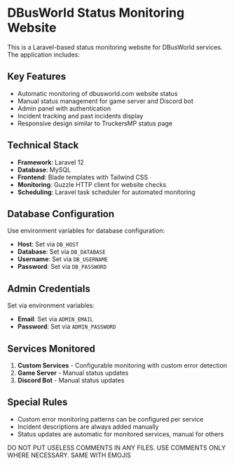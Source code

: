 <!-- Use this file to provide workspace-specific custom instructions to Copilot. For more details, visit https://code.visualstudio.com/docs/copilot/copilot-customization#_use-a-githubcopilotinstructionsmd-file -->

# DBusWorld Status Monitoring Website

This is a Laravel-based status monitoring website for DBusWorld services. The application includes:

## Key Features

-   Automatic monitoring of dbusworld.com website status
-   Manual status management for game server and Discord bot
-   Admin panel with authentication
-   Incident tracking and past incidents display
-   Responsive design similar to TruckersMP status page

## Technical Stack

-   **Framework**: Laravel 12
-   **Database**: MySQL
-   **Frontend**: Blade templates with Tailwind CSS
-   **Monitoring**: Guzzle HTTP client for website checks
-   **Scheduling**: Laravel task scheduler for automated monitoring

## Database Configuration

Use environment variables for database configuration:

-   **Host**: Set via `DB_HOST`
-   **Database**: Set via `DB_DATABASE`
-   **Username**: Set via `DB_USERNAME`
-   **Password**: Set via `DB_PASSWORD`

## Admin Credentials

Set via environment variables:

-   **Email**: Set via `ADMIN_EMAIL`
-   **Password**: Set via `ADMIN_PASSWORD`

## Services Monitored

1. **Custom Services** - Configurable monitoring with custom error detection
2. **Game Server** - Manual status updates
3. **Discord Bot** - Manual status updates

## Special Rules

-   Custom error monitoring patterns can be configured per service
-   Incident descriptions are always added manually
-   Status updates are automatic for monitored services, manual for others

DO NOT PUT USELESS COMMENTS IN ANY FILES. USE COMMENTS ONLY WHERE NECESSARY. SAME WITH EMOJIS
